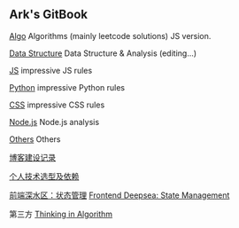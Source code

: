 ## Ark's GitBook

[Algo](/algojs.md) Algorithms \(mainly leetcode solutions\) JS version.

[Data Structure](/datastructure.md) Data Structure & Analysis \(editing...\)

[JS](/js.md) impressive JS rules

[Python](/python.md) impressive Python rules

[CSS](/css.md) impressive CSS rules

[Node.js](/nodejs.md) Node.js analysis

[Others](/others.md) Others

[博客建设记录](/blog.md)

[个人技术选型及依赖](/progress.md)

[前端深水区：状态管理](/posts/fe-state-mgmt.cn.md)
[Frontend Deepsea: State Management](/posts/fe-state-mgmt.md)

第三方
[Thinking in Algorithm](http://blog.csdn.net/wcyoot/article/details/6556088)
